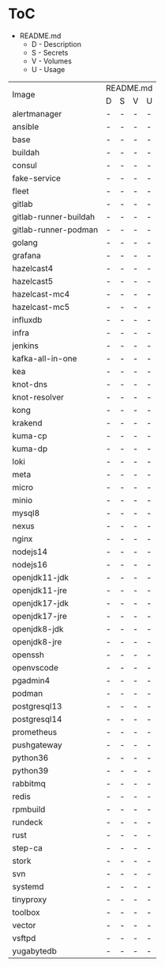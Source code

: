 # ToC


* README.md
  * D - Description
  * S - Secrets
  * V - Volumes
  * U - Usage

<table>
  <tr>
    <td rowspan="2">
      Image
    </td>
    <td colspan="4">
      README.md
    </td>
  </tr>
  <tr>
    <td>D</td>
    <td>S</td>
    <td>V</td>
    <td>U</td>
  </tr>
  <tr><td>alertmanager</td><td>-</td><td>-</td><td>-</td><td>-</td></tr>
  <tr><td>ansible</td><td>-</td><td>-</td><td>-</td><td>-</td></tr>
  <tr><td>base</td><td>-</td><td>-</td><td>-</td><td>-</td></tr>
  <tr><td>buildah</td><td>-</td><td>-</td><td>-</td><td>-</td></tr>
  <tr><td>consul</td><td>-</td><td>-</td><td>-</td><td>-</td></tr>
  <tr><td>fake-service</td><td>-</td><td>-</td><td>-</td><td>-</td></tr>
  <tr><td>fleet</td><td>-</td><td>-</td><td>-</td><td>-</td></tr>
  <tr><td>gitlab</td><td>-</td><td>-</td><td>-</td><td>-</td></tr>
  <tr><td>gitlab-runner-buildah</td><td>-</td><td>-</td><td>-</td><td>-</td></tr>
  <tr><td>gitlab-runner-podman</td><td>-</td><td>-</td><td>-</td><td>-</td></tr>
  <tr><td>golang</td><td>-</td><td>-</td><td>-</td><td>-</td></tr>
  <tr><td>grafana</td><td>-</td><td>-</td><td>-</td><td>-</td></tr>
  <tr><td>hazelcast4</td><td>-</td><td>-</td><td>-</td><td>-</td></tr>
  <tr><td>hazelcast5</td><td>-</td><td>-</td><td>-</td><td>-</td></tr>
  <tr><td>hazelcast-mc4</td><td>-</td><td>-</td><td>-</td><td>-</td></tr>
  <tr><td>hazelcast-mc5</td><td>-</td><td>-</td><td>-</td><td>-</td></tr>
  <tr><td>influxdb</td><td>-</td><td>-</td><td>-</td><td>-</td></tr>
  <tr><td>infra</td><td>-</td><td>-</td><td>-</td><td>-</td></tr>
  <tr><td>jenkins</td><td>-</td><td>-</td><td>-</td><td>-</td></tr>
  <tr><td>kafka-all-in-one</td><td>-</td><td>-</td><td>-</td><td>-</td></tr>
  <tr><td>kea</td><td>-</td><td>-</td><td>-</td><td>-</td></tr>
  <tr><td>knot-dns</td><td>-</td><td>-</td><td>-</td><td>-</td></tr>
  <tr><td>knot-resolver</td><td>-</td><td>-</td><td>-</td><td>-</td></tr>
  <tr><td>kong</td><td>-</td><td>-</td><td>-</td><td>-</td></tr>
  <tr><td>krakend</td><td>-</td><td>-</td><td>-</td><td>-</td></tr>
  <tr><td>kuma-cp</td><td>-</td><td>-</td><td>-</td><td>-</td></tr>
  <tr><td>kuma-dp</td><td>-</td><td>-</td><td>-</td><td>-</td></tr>
  <tr><td>loki</td><td>-</td><td>-</td><td>-</td><td>-</td></tr>
  <tr><td>meta</td><td>-</td><td>-</td><td>-</td><td>-</td></tr>
  <tr><td>micro</td><td>-</td><td>-</td><td>-</td><td>-</td></tr>
  <tr><td>minio</td><td>-</td><td>-</td><td>-</td><td>-</td></tr>
  <tr><td>mysql8</td><td>-</td><td>-</td><td>-</td><td>-</td></tr>
  <tr><td>nexus</td><td>-</td><td>-</td><td>-</td><td>-</td></tr>
  <tr><td>nginx</td><td>-</td><td>-</td><td>-</td><td>-</td></tr>
  <tr><td>nodejs14</td><td>-</td><td>-</td><td>-</td><td>-</td></tr>
  <tr><td>nodejs16</td><td>-</td><td>-</td><td>-</td><td>-</td></tr>
  <tr><td>openjdk11-jdk</td><td>-</td><td>-</td><td>-</td><td>-</td></tr>
  <tr><td>openjdk11-jre</td><td>-</td><td>-</td><td>-</td><td>-</td></tr>
  <tr><td>openjdk17-jdk</td><td>-</td><td>-</td><td>-</td><td>-</td></tr>
  <tr><td>openjdk17-jre</td><td>-</td><td>-</td><td>-</td><td>-</td></tr>
  <tr><td>openjdk8-jdk</td><td>-</td><td>-</td><td>-</td><td>-</td></tr>
  <tr><td>openjdk8-jre</td><td>-</td><td>-</td><td>-</td><td>-</td></tr>
  <tr><td>openssh</td><td>-</td><td>-</td><td>-</td><td>-</td></tr>
  <tr><td>openvscode</td><td>-</td><td>-</td><td>-</td><td>-</td></tr>
  <tr><td>pgadmin4</td><td>-</td><td>-</td><td>-</td><td>-</td></tr>
  <tr><td>podman</td><td>-</td><td>-</td><td>-</td><td>-</td></tr>
  <tr><td>postgresql13</td><td>-</td><td>-</td><td>-</td><td>-</td></tr>
  <tr><td>postgresql14</td><td>-</td><td>-</td><td>-</td><td>-</td></tr>
  <tr><td>prometheus</td><td>-</td><td>-</td><td>-</td><td>-</td></tr>
  <tr><td>pushgateway</td><td>-</td><td>-</td><td>-</td><td>-</td></tr>
  <tr><td>python36</td><td>-</td><td>-</td><td>-</td><td>-</td></tr>
  <tr><td>python39</td><td>-</td><td>-</td><td>-</td><td>-</td></tr>
  <tr><td>rabbitmq</td><td>-</td><td>-</td><td>-</td><td>-</td></tr>
  <tr><td>redis</td><td>-</td><td>-</td><td>-</td><td>-</td></tr>
  <tr><td>rpmbuild</td><td>-</td><td>-</td><td>-</td><td>-</td></tr>
  <tr><td>rundeck</td><td>-</td><td>-</td><td>-</td><td>-</td></tr>
  <tr><td>rust</td><td>-</td><td>-</td><td>-</td><td>-</td></tr>
  <tr><td>step-ca</td><td>-</td><td>-</td><td>-</td><td>-</td></tr>
  <tr><td>stork</td><td>-</td><td>-</td><td>-</td><td>-</td></tr>
  <tr><td>svn</td><td>-</td><td>-</td><td>-</td><td>-</td></tr>
  <tr><td>systemd</td><td>-</td><td>-</td><td>-</td><td>-</td></tr>
  <tr><td>tinyproxy</td><td>-</td><td>-</td><td>-</td><td>-</td></tr>
  <tr><td>toolbox</td><td>-</td><td>-</td><td>-</td><td>-</td></tr>
  <tr><td>vector</td><td>-</td><td>-</td><td>-</td><td>-</td></tr>
  <tr><td>vsftpd</td><td>-</td><td>-</td><td>-</td><td>-</td></tr>
  <tr><td>yugabytedb</td><td>-</td><td>-</td><td>-</td><td>-</td></tr>
</table>
